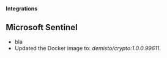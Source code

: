
#### Integrations

## Microsoft Sentinel

- bla
- Updated the Docker image to: *demisto/crypto:1.0.0.99611*.

